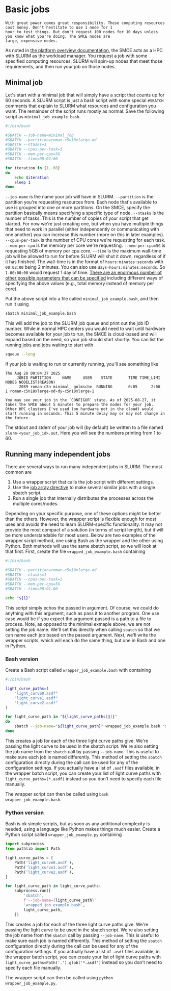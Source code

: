 # Basic jobs

```{important}
With great power comes great responsibility. These computing resources cost money. Don't hestitate to use 1 node for 1
hour to test things. But don't request 100 nodes for 10 days unless you know what you're doing. The SMCE nodes are
large, expensive nodes.
```

As noted in [the platform overview documentation](./platform_overview.md), the SMCE acts as a HPC with SLURM as the
workload manager. You request a job with some specified computing resources, SLURM will spin-up nodes that meet those
requirements, and then run your job on those nodes.

## Minimal job

Let's start with a minimal job that will simply have a script that counts up for 60 seconds. A SLURM script is just a
bash script with some special `#SBATCH` comments that explain to SLURM what resources and configuration you want.
The remainder of the script runs mostly as normal. Save the following script as `minimal_job_example.bash`.
```bash
#!/bin/bash

#SBATCH --job-name=minimal_job
#SBATCH --partition=roman-c5n18xlarge-od
#SBATCH --ntasks=1
#SBATCH --cpus-per-task=1
#SBATCH --mem-per-cpu=5G
#SBATCH --time=00:02:00

for iteration in {1..60}
do
    echo $iteration
    sleep 1
done
```
`--job-name` is the name your job will have in SLURM. `--partition` is the partition you're requesting resources from. Each node that's available to use is grouped into one or more partitions. On the SMCE, specify the partition basically means specifying a specific type of node. `--ntasks` is the number of tasks. This is the number of copies of your script that get started. For now we're just creating one, but when you have multiple things that need to work in parallel (either independently or communicating with one another) you can increase this number (more on this in later examples). `--cpus-per-task` is the number of CPU cores we're requesting for each task. `--mem-per-cpu` is the memory per core we're requesting. `--mem-per-cpu=5G` is requesting 5GB of memory per cpu core. `--time` is the maximum wall-time job will be allowed to run for before SLURM will shut it down, regardless of if it has finished. The wall-time is in the format of `hours:minutes:seconds` with `00:02:00` being 2 minutes. You can also use `days-hours:minutes:seconds`. So `1-00:00:00` would request 1 day of time. [There are an enormous number of other possible parameters that can be specified](https://slurm.schedmd.com/sbatch.html) including different ways of specifying the above values (e.g., total memory instead of memory per core).

Put the above script into a file called `minimal_job_example.bash`, and then run it using
```sh
sbatch minimal_job_example.bash
```
This will add the job to the SLURM job queue and print out the job ID number. While in normal HPC centers you would need to wait until hardware becomes available for your job to run, the SMCE is cloud-based and will expand based on the need, so your job should start shortly. You can list the running jobs and jobs waiting to start with
```sh
squeue --long
```
If your job is waiting to run or currently running, you'll see something like
```
Thu Aug 28 00:04:37 2025
     JOBID PARTITION     NAME     USER    STATE       TIME TIME_LIMI  NODES NODELIST(REASON)
      2089 roman-c5n minimal_ golmsche  RUNNING       0:05      2:00      1 roman-c5n18xlarge-od-dy-c5n18xlarge-1
```
```{note}
You may see your job in the `CONFIGUR` state. As of 2025-08-27, it takes the SMCE about 5 minutes to prepare the nodes for your job. Other HPC clusters I've used (on hardware not in the cloud) would start running in seconds. This 5 minute delay may or may not change in the future.
```
The stdout and stderr of your job will (by default) be written to a file named `slurm-<your_job_id>.out`. Here you will see the numbers printing from 1 to 60.


## Running many independent jobs

There are several ways to run many independent jobs in SLURM. The most common are
1. Use a wrapper script that calls the job script with different settings.
2. Use the [job array directive](https://rcpedia.stanford.edu/_user_guide/job_arrays/) to make several similar jobs with a single sbatch script.
3. Run a single job that internally distributes the processes across the multiple cores/nodes.

Depending on your specific purpose, one of these options might be better than the others. However, the wrapper script is flexible enough for most uses and avoids the need to learn SLURM-specific functionality. It may not provide the most compact of a solution (in terms of script length), but it will be more understandable for most users. Below are two examples of the wrapper script method, one using Bash as the wrapper and the other using Python. Both methods will use the same sbatch script, so we will look at that first. First, create the file `wrapped_job_example.bash` containing
```bash
#!/bin/bash

#SBATCH --partition=roman-c5n18xlarge-od
#SBATCH --ntasks=1
#SBATCH --cpus-per-task=1
#SBATCH --mem-per-cpu=5G
#SBATCH --time=00:01:00

echo "${1}"
```
This script simply echos the passed in argument. Of course, we could do anything with this argument, such as pass it to another program. One use case would be if you expect the argument passed is a path to a file to process. Note, as opposed to the minimal exmaple above, we are not setting the job name. We'll set this directly when calling `sbatch` so that we can name each job based on the passed argument. Next, we'll write the wrapper scripts, which will each do the same thing, but one in Bash and one in Python.

### Bash version

Create a Bash script called `wrapper_job_example.bash` with containing
```bash
#!/bin/bash

light_curve_paths=(
    "light_curve0.asdf"
    "light_curve1.asdf"
    "light_curve2.asdf"
)

for light_curve_path in "${light_curve_paths[@]}"
do
    sbatch --job-name="${light_curve_path}" wrapped_job_example.bash "${light_curve_path}"
done
```
This creates a job for each of the three light curve paths give. We're passing the light curve to be used in the sbatch script. We're also setting the job name from the `sbatch` call by passing `--job-name`. This is useful to make sure each job is named differently. This method of setting the `sbatch` configuration directly during the call can be used for any of the configuration settings. If you actually have a list of `.asdf` files available, in the wrapper batch script, you can create your list of light curve paths with `light_curve_paths=(*.asdf)` instead so you don't need to specify each file manually.

The wrapper script can then be called using `bash wrapper_job_example.bash`.

### Python version

Bash is ok simple scripts, but as soon as any additional complexity is needed, using a language like Python makes things much easier. Create a Python script called `wrapper_job_example.py` containing
```python
import subprocess
from pathlib import Path

light_curve_paths = [
    Path('light_curve0.asdf'),
    Path('light_curve1.asdf'),
    Path('light_curve2.asdf'),
]

for light_curve_path in light_curve_paths:
    subprocess.run([
        'sbatch',
        f'--job-name={light_curve_path}'
        'wrapped_job_example.bash',
        light_curve_path,
    ])
```
This creates a job for each of the three light curve paths give. We're passing the light curve to be used in the sbatch script. We're also setting the job name from the `sbatch` call by passing `--job-name`. This is useful to make sure each job is named differently. This method of setting the `sbatch` configuration directly during the call can be used for any of the configuration settings. If you actually have a list of `.asdf` files available, in the wrapper batch script, you can create your list of light curve paths with `light_curve_paths=Path('.').glob('*.asdf')` instead so you don't need to specify each file manually.

The wrapper script can then be called using `python wrapper_job_example.py`.
